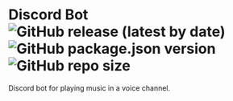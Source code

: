 # Discord Bot ![GitHub release (latest by date)](https://img.shields.io/github/v/release/quantumr8/DiscordBot) ![GitHub package.json version](https://img.shields.io/github/package-json/v/quantumr8/DiscordBot) ![GitHub repo size](https://img.shields.io/github/repo-size/quantumr8/DiscordBot)
Discord bot for playing music in a voice channel.
